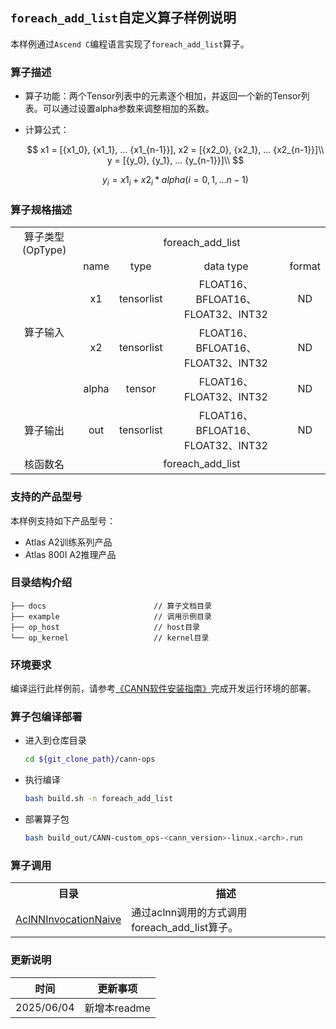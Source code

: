 ## `foreach_add_list`自定义算子样例说明 
本样例通过`Ascend C`编程语言实现了`foreach_add_list`算子。

### 算子描述

- 算子功能：两个Tensor列表中的元素逐个相加，并返回一个新的Tensor列表。可以通过设置alpha参数来调整相加的系数。

- 计算公式：

  $$
  x1 = [{x1_0}, {x1_1}, ... {x1_{n-1}}], x2 = [{x2_0}, {x2_1}, ... {x2_{n-1}}]\\
  y = [{y_0}, {y_1}, ... {y_{n-1}}]\\
  $$

  $$
  y_i = {x1}_{i}+{x2}_{i}*{alpha} (i=0,1,...n-1)
  $$

### 算子规格描述

<table>
<tr><td rowspan="1" align="center">算子类型(OpType)</td><td colspan="4" align="center">foreach_add_list</td></tr>
</tr>
<tr><td rowspan="4" align="center">算子输入</td>
<td align="center">name</td><td align="center">type</td><td align="center">data type</td><td align="center">format</td>
</tr>
<tr><td align="center">x1</td><td align="center">tensorlist</td><td align="center">FLOAT16、BFLOAT16、FLOAT32、INT32</td><td align="center">ND</td></tr>
<tr><td align="center">x2</td><td align="center">tensorlist</td><td align="center">FLOAT16、BFLOAT16、FLOAT32、INT32</td><td align="center">ND</td></tr>
<tr><td align="center">alpha</td><td align="center">tensor</td><td align="center">FLOAT16、FLOAT32、INT32</td><td align="center">ND</td></tr>
</tr>
</tr>
<tr><td rowspan="1" align="center">算子输出</td><td align="center">out</td><td align="center">tensorlist</td><td align="center">FLOAT16、BFLOAT16、FLOAT32、INT32</</td><td align="center">ND</td></tr>
</tr>
<tr><td rowspan="1" align="center">核函数名</td><td colspan="4" align="center">foreach_add_list</td></tr>
</table>

### 支持的产品型号
本样例支持如下产品型号：
- Atlas A2训练系列产品
- Atlas 800I A2推理产品

### 目录结构介绍
```
├── docs                        // 算子文档目录
├── example                     // 调用示例目录
├── op_host                     // host目录
└── op_kernel                   // kernel目录
```

### 环境要求
编译运行此样例前，请参考[《CANN软件安装指南》](https://hiascend.com/document/redirect/CannCommunityInstSoftware)完成开发运行环境的部署。

### 算子包编译部署
  - 进入到仓库目录

    ```bash
    cd ${git_clone_path}/cann-ops
    ```

  - 执行编译

    ```bash
    bash build.sh -n foreach_add_list
    ```

  - 部署算子包

    ```bash
    bash build_out/CANN-custom_ops-<cann_version>-linux.<arch>.run
    ```
### 算子调用
<table>
    <th>目录</th><th>描述</th>
    <tr>
        <td><a href="./examples/AclNNInvocationNaive"> AclNNInvocationNaive</td><td>通过aclnn调用的方式调用foreach_add_list算子。</td>
    </tr>
</table>

### 更新说明
| 时间 | 更新事项 |
|----|------|
| 2025/06/04 | 新增本readme |